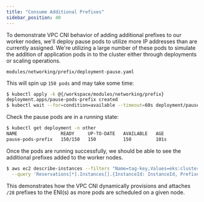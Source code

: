 ```yaml
---
title: "Consume Additional Prefixes"
sidebar_position: 40
---
```


To demonstrate VPC CNI behavior of adding additional prefixes to our worker nodes, we'll deploy pause pods to utilize more IP addresses than are currently assigned. We're utilizing a large number of these pods to simulate the addition of application pods in to the cluster either through deployments or scaling operations.

```file
modules/networking/prefix/deployment-pause.yaml
```

This will spin up `150 pods` and may take some time:

```bash
$ kubectl apply -k @{/workspace/modules/networking/prefix}
deployment.apps/pause-pods-prefix created
$ kubectl wait --for=condition=available --timeout=60s deployment/pause-pods-prefix -n other
```

Check the pause pods are in a running state:

```bash
$ kubectl get deployment -n other
NAME                READY     UP-TO-DATE   AVAILABLE   AGE
pause-pods-prefix   150/150   150          150         101s
```

Once the pods are running successfully, we should be able to see the additional prefixes added to the worker nodes.

```bash
$ aws ec2 describe-instances --filters "Name=tag-key,Values=eks:cluster-name" "Name=tag-value,Values=${EKS_CLUSTER_NAME}" \
  --query 'Reservations[*].Instances[].{InstanceId: InstanceId, Prefixes: NetworkInterfaces[].Ipv4Prefixes[]}'
```

This demonstrates how the VPC CNI dynamically provisions and attaches `/28` prefixes to the ENI(s) as more pods are scheduled on a given node.
